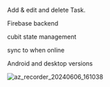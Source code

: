  Add & edit and delete Task.
 
 Firebase  backend
 
 cubit state management
 
 sync to when online
 
 Android and desktop versions


![az_recorder_20240606_161038](https://github.com/MohamedMarzouk5/task_app/assets/149074643/6aa2bfa7-ea00-451e-99c3-d02e2991d9f3)
